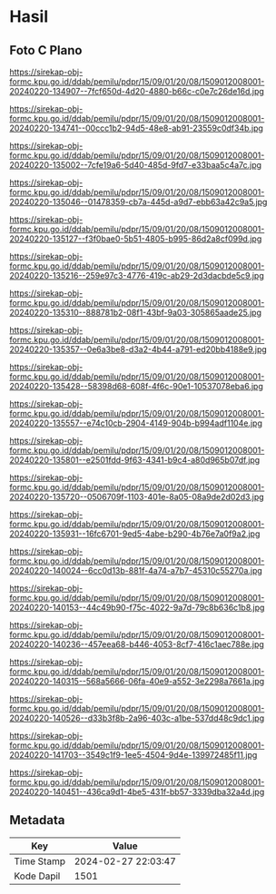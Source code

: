 # Hasil

## Foto C Plano

https://sirekap-obj-formc.kpu.go.id/ddab/pemilu/pdpr/15/09/01/20/08/1509012008001-20240220-134907--7fcf650d-4d20-4880-b66c-c0e7c26de16d.jpg

https://sirekap-obj-formc.kpu.go.id/ddab/pemilu/pdpr/15/09/01/20/08/1509012008001-20240220-134741--00ccc1b2-94d5-48e8-ab91-23559c0df34b.jpg

https://sirekap-obj-formc.kpu.go.id/ddab/pemilu/pdpr/15/09/01/20/08/1509012008001-20240220-135002--7cfe19a6-5d40-485d-9fd7-e33baa5c4a7c.jpg

https://sirekap-obj-formc.kpu.go.id/ddab/pemilu/pdpr/15/09/01/20/08/1509012008001-20240220-135046--01478359-cb7a-445d-a9d7-ebb63a42c9a5.jpg

https://sirekap-obj-formc.kpu.go.id/ddab/pemilu/pdpr/15/09/01/20/08/1509012008001-20240220-135127--f3f0bae0-5b51-4805-b995-86d2a8cf099d.jpg

https://sirekap-obj-formc.kpu.go.id/ddab/pemilu/pdpr/15/09/01/20/08/1509012008001-20240220-135216--259e97c3-4776-419c-ab29-2d3dacbde5c9.jpg

https://sirekap-obj-formc.kpu.go.id/ddab/pemilu/pdpr/15/09/01/20/08/1509012008001-20240220-135310--888781b2-08f1-43bf-9a03-305865aade25.jpg

https://sirekap-obj-formc.kpu.go.id/ddab/pemilu/pdpr/15/09/01/20/08/1509012008001-20240220-135357--0e6a3be8-d3a2-4b44-a791-ed20bb4188e9.jpg

https://sirekap-obj-formc.kpu.go.id/ddab/pemilu/pdpr/15/09/01/20/08/1509012008001-20240220-135428--58398d68-608f-4f6c-90e1-10537078eba6.jpg

https://sirekap-obj-formc.kpu.go.id/ddab/pemilu/pdpr/15/09/01/20/08/1509012008001-20240220-135557--e74c10cb-2904-4149-904b-b994adf1104e.jpg

https://sirekap-obj-formc.kpu.go.id/ddab/pemilu/pdpr/15/09/01/20/08/1509012008001-20240220-135801--e2501fdd-9f63-4341-b9c4-a80d965b07df.jpg

https://sirekap-obj-formc.kpu.go.id/ddab/pemilu/pdpr/15/09/01/20/08/1509012008001-20240220-135720--0506709f-1103-401e-8a05-08a9de2d02d3.jpg

https://sirekap-obj-formc.kpu.go.id/ddab/pemilu/pdpr/15/09/01/20/08/1509012008001-20240220-135931--16fc6701-9ed5-4abe-b290-4b76e7a0f9a2.jpg

https://sirekap-obj-formc.kpu.go.id/ddab/pemilu/pdpr/15/09/01/20/08/1509012008001-20240220-140024--6cc0d13b-881f-4a74-a7b7-45310c55270a.jpg

https://sirekap-obj-formc.kpu.go.id/ddab/pemilu/pdpr/15/09/01/20/08/1509012008001-20240220-140153--44c49b90-f75c-4022-9a7d-79c8b636c1b8.jpg

https://sirekap-obj-formc.kpu.go.id/ddab/pemilu/pdpr/15/09/01/20/08/1509012008001-20240220-140236--457eea68-b446-4053-8cf7-416c1aec788e.jpg

https://sirekap-obj-formc.kpu.go.id/ddab/pemilu/pdpr/15/09/01/20/08/1509012008001-20240220-140315--568a5666-06fa-40e9-a552-3e2298a7661a.jpg

https://sirekap-obj-formc.kpu.go.id/ddab/pemilu/pdpr/15/09/01/20/08/1509012008001-20240220-140526--d33b3f8b-2a96-403c-a1be-537dd48c9dc1.jpg

https://sirekap-obj-formc.kpu.go.id/ddab/pemilu/pdpr/15/09/01/20/08/1509012008001-20240220-141703--3549c1f9-1ee5-4504-9d4e-139972485f11.jpg

https://sirekap-obj-formc.kpu.go.id/ddab/pemilu/pdpr/15/09/01/20/08/1509012008001-20240220-140451--436ca9d1-4be5-431f-bb57-3339dba32a4d.jpg


## Metadata

| Key        | Value               |
| ---------- | ------------------- |
| Time Stamp | 2024-02-27 22:03:47 |
| Kode Dapil | 1501                |



